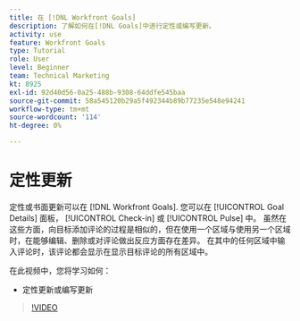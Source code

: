 ```yaml
---
title: 在 [!DNL Workfront Goals]
description: 了解如何在[!DNL Goals]中进行定性或编写更新。
activity: use
feature: Workfront Goals
type: Tutorial
role: User
level: Beginner
team: Technical Marketing
kt: 8925
exl-id: 92d40d56-0a25-488b-9308-64ddfe545baa
source-git-commit: 58a545120b29a5f492344b89b77235e548e94241
workflow-type: tm+mt
source-wordcount: '114'
ht-degree: 0%

---
```


# 定性更新

定性或书面更新可以在 [!DNL Workfront Goals]. 您可以在 [!UICONTROL Goal Details] 面板， [!UICONTROL Check-in] 或 [!UICONTROL Pulse] 中。 虽然在这些方面，向目标添加评论的过程是相似的，但在使用一个区域与使用另一个区域时，在能够编辑、删除或对评论做出反应方面存在差异。 在其中的任何区域中输入评论时，该评论都会显示在显示目标评论的所有区域中。

在此视频中，您将学习如何：

* 定性更新或编写更新

>[!VIDEO](https://video.tv.adobe.com/v/335197/?quality=12)
